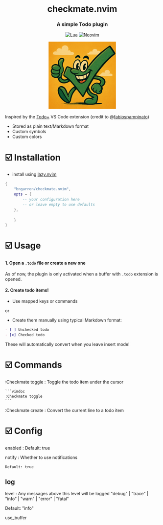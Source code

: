 <div align="center">

# checkmate.nvim

### A simple Todo plugin

[![Lua](https://img.shields.io/badge/Lua-blue.svg?style=for-the-badge&logo=lua)](http://www.lua.org)
[![Neovim](https://img.shields.io/badge/Neovim%200.8+-green.svg?style=for-the-badge&logo=neovim)](https://neovim.io)

<img alt="Checkmate Mate" height="220" src="./assets/checkmate-logo.png" />
</div>

Inspired by the [Todo+](https://github.com/fabiospampinato/vscode-todo-plus) VS Code extension (credit to @[fabiospampinato](https://github.com/fabiospampinato))

- Stored as plain text/Markdown format
- Custom symbols
- Custom colors

# ☑️ Installation

- install using [lazy.nvim](https://github.com/folke/lazy.nvim)

```lua
{
    "bngarren/checkmate.nvim",
    opts = {
        -- your configuration here
        -- or leave empty to use defaults
    },

    }
}
```

# ☑️ Usage

#### 1. Open a `.todo` file or create a new one

As of now, the plugin is only activated when a buffer with `.todo` extension is opened.

#### 2. Create todo items!

- Use mapped keys or commands

or

- Create them manually using typical Markdown format:

```md
- [ ] Unchecked todo
- [x] Checked todo
```
These will automatically convert when you leave insert mode!

# ☑️ Commands

:Checkmate toggle
: Toggle the todo item under the cursor

    ```vimdoc
    :Checkmate toggle
    ```

:Checkmate create
: Convert the current line to a todo item

# ☑️ Config

enabled
: Default: true

notify
: Whether to use notifications

    Default: true

## log

level
: Any messages above this level will be logged
"debug" | "trace" | "info" | "warn" | "error" | "fatal"

Default: "info"

use_buffer

